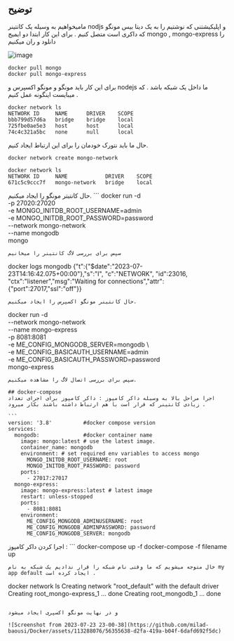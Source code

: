 ## توضیح
مامیخواهیم به وسیله یک کانتینر nodjs و اپلیکیشتنی که نوشتیم را به یک دیتا بیس مونگو که داکری است متصل کنیم . برای این کار ابتدا دو ایمیج mongo , mongo-express  را دانلود و ران میکنیم

![image](https://github.com/milad-baousi/Docker/assets/113288076/7e0ddfa1-5efe-44a4-87cb-14206743ee3b)

```
docker pull mongo
docker pull mongo-express
```
برای این کار باید مونگو و مونگو اکسپرس و nodejs ما داخل یک شبکه باشد . که میبایست اینگونه عمل کنیم .
```
docker network ls
NETWORK ID     NAME      DRIVER    SCOPE
bbb799d57d6a   bridge    bridge    local
725fbe0ae5e3   host      host      local
74c4c321a5bc   none      null      local
```
حال ما باید نتورک خودمان را برای این ارتباط ایجاد کنیم.
```
docker network create mongo-network

docker network ls
NETWORK ID     NAME            DRIVER    SCOPE
671c5c9ccc7f   mongo-network   bridge    local
```
حال کانتیتر مونگو را ایجاد میکنیم.
‍‍‍```
docker run -d \
-p 27020:27020 \
-e MONGO_INITDB_ROOT_USERNAME=admin \
-e MONGO_INITDB_ROOT_PASSWORD=password \
--network mongo-network \
--name mongodb \
mongo
```
سپس برای بررسی لاگ کانتینر را میخانیم
```
docker logs mongodb
{"t":{"$date":"2023-07-23T14:16:42.075+00:00"},"s":"I",  "c":"NETWORK",  "id":23016,   "ctx":"listener","msg":"Waiting for connections","attr":{"port":27017,"ssl":"off"}}
```
حال کانتینر مونگو اکسپرس را ایجاد میکنیم.
```
docker run -d  \
    --network mongo-network \
    --name mongo-express \
    -p 8081:8081 \
    -e ME_CONFIG_MONGODB_SERVER=mongodb \        
    -e ME_CONFIG_BASICAUTH_USERNAME=admin \
    -e ME_CONFIG_BASICAUTH_PASSWORD=password \
    mongo-express
```
سپس برای بررسی اتصال لاگ را مشاهده میکنیم.

## docker-compose
اجرا مراحل بالا به وسیله داکر کامپوز : داکر کامپوز برای اجرای تعداد زیادی کانتینر که قرار است با هم ارتباط داشته باشند بکار میرود .

‍‍‍```
version: '3.8'          #docker compose version
services:
  mongodb:              #docker container name
    image: mongo:latest # use the latest image.
    container_name: mongodb
    environment: # set required env variables to access mongo
      MONGO_INITDB_ROOT_USERNAME: root
      MONGO_INITDB_ROOT_PASSWORD: password
    ports:
      - 27017:27017
  mongo-express:
    image: mongo-express:latest # latest image
    restart: unless-stopped
    ports:
      - 8081:8081
    environment:
      ME_CONFIG_MONGODB_ADMINUSERNAME: root
      ME_CONFIG_MONGODB_ADMINPASSWORD: password
      ME_CONFIG_MONGODB_SERVER: mongodb 
```
اجرا کردن داکر کامپوز :
‍‍‍```
docker-compose up -f
docker-compose -f filename up
```
خال متوجه میشویم که ما وقتی نام شبکه را قرار ندادیم یک شبکه به نام my app default ایجاد کرده است .
```
docker network ls
Creating network "root_default" with the default driver
Creating root_mongo-express_1 ... done
Creating root_mongodb_1       ... done
```

و در نهایت مونگو اکسپری ایجاد میشود

![Screenshot from 2023-07-23 23-00-38](https://github.com/milad-baousi/Docker/assets/113288076/56355638-d2fa-419a-b04f-6dafd692f5dc)

